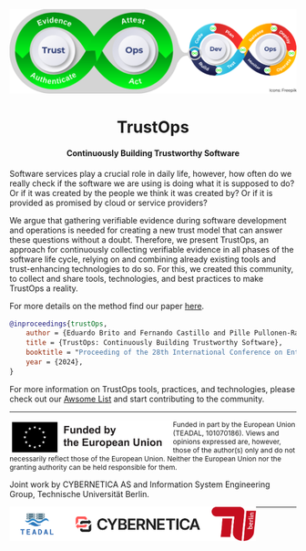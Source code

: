 <!--Banner-->
![TrustOps](./img/trustops.png)

<!--Header Name-->
<h1 align="center">TrustOps</h1>
<h4 align="center">Continuously Building Trustworthy
Software</h4>

<!--Start Intro-->               
<p align="left">
Software services play a crucial role in daily life, however, how often do we really check if the software we are using is doing what it is supposed to do? Or if it was created by the people we think it was created by? Or if it is provided as promised by cloud or service providers?

We argue that gathering verifiable evidence during software development and operations is needed for creating a new trust model that can answer these questions without a doubt.
Therefore, we present TrustOps, an approach for continuously collecting verifiable evidence in all phases of the software life cycle, relying on and combining already existing tools and trust-enhancing technologies to do so. 
For this, we created this community, to collect and share tools, technologies, and best practices to make TrustOps a reality.
</p>

<!-- TODO: add doi and url to pre-print -->
For more details on the method find our paper [here]().
```bibtex
@inproceedings{trustOps,
    author = {Eduardo Brito and Fernando Castillo and Pille Pullonen-Raudvere and Sebastian Werner},
    title = {TrustOps: Continuously Building Trustworthy Software},
    booktitle = "Proceeding of the 28th International Conference on Enterprise Design, Operations and Computing",
    year = {2024},
}
```

For more information on TrustOps tools, practices, and technologies, please check out our [Awsome List]() and start contributing to the community.

<!--End Intro-->
---
<p align="left" style="font-size: 12px">
<img align="left" src="./img/eu.png" height="60">
Funded in part by the European Union (TEADAL, 101070186). Views and opinions expressed are, however, those of the author(s) only and do not necessarily reflect those of the European Union. Neither the European Union nor the granting authority can be held responsible for them.
</p>


Joint work by CYBERNETICA AS and Information System Engineering Group, Technische Universität Berlin.

<img align="left" src="./img/teadal.jpg" height="60">
<img align="left" src="./img/cyb.png" height="60">
<img align="left" src="./img/tub.svg" height="60">
 
---
